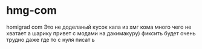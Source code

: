 # hmg-com
homigrad com 
  Это не доделаный кусок кала из хмг кома много чего не хватает а шарику привет с модами на дакимакуру)
фиксить будет очень трудно даже где то с нуля писат ь                   



